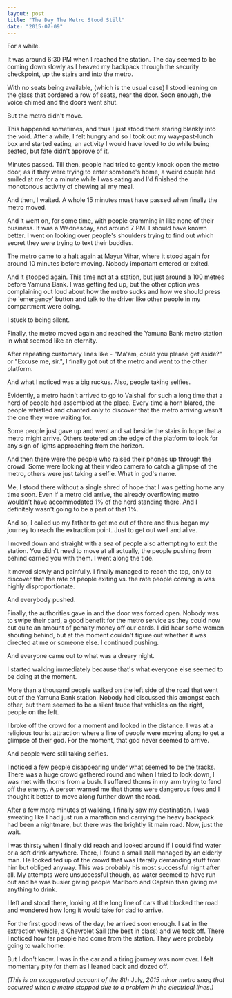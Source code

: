 ```yaml
---
layout: post
title: "The Day The Metro Stood Still"
date: "2015-07-09"
---
```


For a while.

It was around 6:30 PM when I reached the station. The day seemed to be coming down slowly as I heaved my backpack through the security checkpoint, up the stairs and into the metro.

With no seats being available, (which is the usual case) I stood leaning on the glass that bordered a row of seats, near the door. Soon enough, the voice chimed and the doors went shut.

But the metro didn't move.

This happened sometimes, and thus I just stood there staring blankly into the void. After a while, I felt hungry and so I took out my way-past-lunch box and started eating, an activity I would have loved to do while being seated, but fate didn't approve of it.

Minutes passed. Till then, people had tried to gently knock open the metro door, as if they were trying to enter someone's home, a weird couple had smiled at me for a minute while I was eating and I'd finished the monotonous activity of chewing all my meal.

And then, I waited. A whole 15 minutes must have passed when finally the metro moved.

And it went on, for some time, with people cramming in like none of their business. It was a Wednesday, and around 7 PM. I should have known better. I went on looking over people's shoulders trying to find out which secret they were trying to text their buddies.

The metro came to a halt again at Mayur Vihar, where it stood again for around 10 minutes before moving. Nobody important entered or exited.

And it stopped again. This time not at a station, but just around a 100 metres before Yamuna Bank. I was getting fed up, but the other option was complaining out loud about how the metro sucks and how we should press the 'emergency' button and talk to the driver like other people in my compartment were doing.

I stuck to being silent.

Finally, the metro moved again and reached the Yamuna Bank metro station in what seemed like an eternity.

After repeating customary lines like - "Ma'am, could you please get aside?" or "Excuse me, sir.", I finally got out of the metro and went to the other platform.

And what I noticed was a big ruckus. Also, people taking selfies.

Evidently, a metro hadn't arrived to go to Vaishali for such a long time that a herd of people had assembled at the place. Every time a horn blared, the people whistled and chanted only to discover that the metro arriving wasn't the one they were waiting for.

Some people just gave up and went and sat beside the stairs in hope that a metro might arrive. Others teetered on the edge of the platform to look for any sign of lights approaching from the horizon.

And then there were the people who raised their phones up through the crowd. Some were looking at their video camera to catch a glimpse of the metro, others were just taking a selfie. What in god's name.

Me, I stood there without a single shred of hope that I was getting home any time soon. Even if a metro did arrive, the already overflowing metro wouldn't have accommodated 1% of the herd standing there. And I definitely wasn't going to be a part of that 1%.

And so, I called up my father to get me out of there and thus began my journey to reach the extraction point. Just to get out well and alive.

I moved down and straight with a sea of people also attempting to exit the station. You didn't need to move at all actually, the people pushing from behind carried you with them. I went along the tide.

It moved slowly and painfully. I finally managed to reach the top, only to discover that the rate of people exiting vs. the rate people coming in was highly disproportionate.

And everybody pushed.

Finally, the authorities gave in and the door was forced open. Nobody was to swipe their card, a good benefit for the metro service as they could now cut quite an amount of penalty money off our cards. I did hear some women shouting behind, but at the moment couldn't figure out whether it was directed at me or someone else. I continued pushing.

And everyone came out to what was a dreary night.

I started walking immediately because that's what everyone else seemed to be doing at the moment.

More than a thousand people walked on the left side of the road that went out of the Yamuna Bank station. Nobody had discussed this amongst each other, but there seemed to be a silent truce that vehicles on the right, people on the left.

I broke off the crowd for a moment and looked in the distance. I was at a religious tourist attraction where a line of people were moving along to get a glimpse of their god. For the moment, that god never seemed to arrive.

And people were still taking selfies.

I noticed a few people disappearing under what seemed to be the tracks. There was a huge crowd gathered round and when I tried to look down, I was met with thorns from a bush. I suffered thorns in my arm trying to fend off the enemy. A person warned me that thorns were dangerous foes and I thought it better to move along further down the road.

After a few more minutes of walking, I finally saw my destination. I was sweating like I had just run a marathon and carrying the heavy backpack had been a nightmare, but there was the brightly lit main road. Now, just the wait.

I was thirsty when I finally did reach and looked around if I could find water or a soft drink anywhere. There, I found a small stall managed by an elderly man. He looked fed up of the crowd that was literally demanding stuff from him but obliged anyway. This was probably his most successful night after all. My attempts were unsuccessful though, as water seemed to have run out and he was busier giving people Marlboro and Captain than giving me anything to drink.

I left and stood there, looking at the long line of cars that blocked the road and wondered how long it would take for dad to arrive.

For the first good news of the day, he arrived soon enough. I sat in the extraction vehicle, a Chevrolet Sail (the best in class) and we took off. There I noticed how far people had come from the station. They were probably going to walk home.

But I don't know. I was in the car and a tiring journey was now over. I felt momentary pity for them as I leaned back and dozed off.

_(This is an exaggerated account of the 8th_ July, _2015 minor metro snag that occurred when a metro stopped due to a problem in the electrical lines.)_

